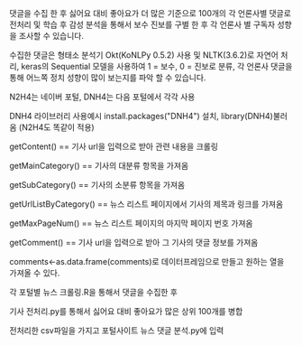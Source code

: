 댓글을 수집 한 후 싫어요 대비 좋아요가 더 많은 기준으로 100개의 각 언론사별 댓글로 전처리 및 학습 후 감성 분석을 통해서 보수 진보를 구별 한 후 각 언론사 별 구독자 성향을 조사할 수 있습니다.

수집한 댓글은 형태소 분석기 Okt(KoNLPy 0.5.2) 사용 및 NLTK(3.6.2)로 자연어 처리, keras의 Sequential 모델을 사용하여 1 = 보수, 0 = 진보로 분류, 각 언론사 댓글을 통해 어느쪽 정치 성향이 많이 보는지를 파악 할 수 있습니다.

N2H4는 네이버 포털, DNH4는 다음 포털에서 각각 사용

DNH4 라이브러리 사용예시
install.packages("DNH4") 설치, library(DNH4)불러옴 (N2H4도 똑같이 적용)

getContent() == 기사 url을 입력으로 받아 관련 내용을 크롤링

getMainCategory() == 기사의 대분류 항목을 가져옴

getSubCategory() == 기사의 소분류 항목을 가져옴

getUrlListByCategory() == 뉴스 리스트 페이지에서 기사의 제목과 링크를 가져옴

getMaxPageNum() == 뉴스 리스트 페이지의 마지막 페이지 번호 가져옴

getComment() == 기사 url을 입력으로 받아 그 기사의 댓글 정보를 가져옴

comments<-as.data.frame(comments)로 데이터프레임으로 만들고 원하는 열을 가져올 수 있다.

각 포털별 뉴스 크롤링.R을 통해서 댓글을 수집한 후

기사 전처리.py를 통해서 싫어요 대비 좋아요가 많은 상위 100개를 병합

전처리한 csv파일을 가지고 포털사이트 뉴스 댓글 분석.py에 입력
